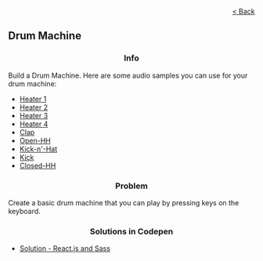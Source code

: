 <p align="right">
  <a href="../home.md">< Back</a>
</p>

<h2>Drum Machine</h2>

<h3 align="center">Info</h3>

<p>Build a Drum Machine. Here are some audio samples you can use for your drum machine:</p>

- [Heater 1](https://s3.amazonaws.com/freecodecamp/drums/Heater-1.mp3)
- [Heater 2](https://s3.amazonaws.com/freecodecamp/drums/Heater-2.mp3)
- [Heater 3](https://s3.amazonaws.com/freecodecamp/drums/Heater-3.mp3)
- [Heater 4](https://s3.amazonaws.com/freecodecamp/drums/Heater-4.mp3)
- [Clap](https://s3.amazonaws.com/freecodecamp/drums/Heater-6.mp3)
- [Open-HH](https://s3.amazonaws.com/freecodecamp/drums/Dsc_Oh.mp3)
- [Kick-n'-Hat](https://s3.amazonaws.com/freecodecamp/drums/Kick_n_Hat.mp3)
- [Kick](https://s3.amazonaws.com/freecodecamp/drums/RP4_KICK_1.mp3)
- [Closed-HH](https://s3.amazonaws.com/freecodecamp/drums/Cev_H2.mp3)

<h3 align="center">Problem</h3>

<p>Create a basic drum machine that you can play by pressing keys on the keyboard.</p>

<h3 align="center">Solutions in Codepen</h3>

- [Solution - React.js and Sass](https://codepen.io/wesleydmscn/full/zYjQpor)
